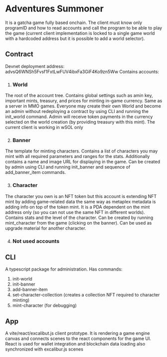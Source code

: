 # Adventures Summoner

It is a gatcha game fully based onchain. The client must know only programID and how to read accounts and call the program to be able to play the game (current client implementation is locked to a single game world with a hardcoded address but it is possible to add a world selector).

## Contract
Devnet deployment address: advsQ6WNSh5Fvsf1FxtLwFUV4ibxFa3GiF4Ko9zn5Ww
Contains accounts:
 
 1. ### World
 
 The root of the account tree. Contains global settings such as amin key, important mints, treasury, and prices for minting in-game currency. Same as a server in MMO games. Everyone may create their own World and become an admin without redeploying a contract by using CLI and running the init_world command. Admin will receive token payments in the currency selected on the world creation (by providing treasury with this mint). The current client is working in wSOL only
 
 2. ### Banner

The template for minting characters. Contains a list of characters you may mint with all required parameters and ranges for the stats. Additionally contains a name and image URL for displaying in the game. Can be created by admin using CLI and running init_banner and sequence of add_banner_item commands.

 3. ### Character

The character you own is an NFT token but this account is extending NFT mint by adding game-related data the same way as metaplex metadata is adding info on top of the token mint. It is a PDA dependent on the mint address only (so you can not use the same NFT in different worlds). Contains stats and the level of the character. Can be created by running mint_character from the game (clicking on the banner). Can be used as upgrade material for another character.

4. ### Not used accounts

## CLI
A typescript package for administration. Has commands:

 1. init-world
 2. init-banner
 3. add-banner-item
 4. set-character-collection (creates a collection NFT required to character minting)
 5. mint-character (for debugging)

## App

A vite/react/excalibut.js client prototype. It is rendering a game engine canvas and connects scenes to the react components for the game UI. React is used for wallet integration and blockchain data loading also synchronized with excalibur.js scenes
